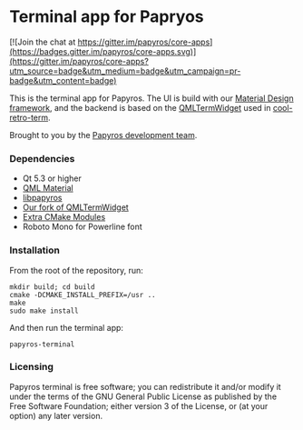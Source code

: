 Terminal app for Papryos
========================

[![Join the chat at https://gitter.im/papyros/core-apps](https://badges.gitter.im/papyros/core-apps.svg)](https://gitter.im/papyros/core-apps?utm_source=badge&utm_medium=badge&utm_campaign=pr-badge&utm_content=badge)

This is the terminal app for Papyros. The UI is build with our [Material Design framework](https://github.com/papyros/qml-material), and the backend is based on the [QMLTermWidget](https://github.com/Swordfish90/qmltermwidget) used in [cool-retro-term](https://github.com/Swordfish90/cool-retro-term).

Brought to you by the [Papyros development team](https://github.com/papyros/terminal-app/graphs/contributors).

### Dependencies

 * Qt 5.3 or higher
 * [QML Material](https://github.com/papyros/qml-material)
 * [libpapyros](https://github.com/papyros/libpapyros)
 * [Our fork of QMLTermWidget](https://github.com/papyros/qmltermwidget)
 * [Extra CMake Modules](https://projects.kde.org/projects/kdesupport/extra-cmake-modules)
 * Roboto Mono for Powerline font

### Installation

From the root of the repository, run:

    mkdir build; cd build
    cmake -DCMAKE_INSTALL_PREFIX=/usr ..
    make
    sudo make install

And then run the terminal app:

    papyros-terminal

### Licensing

Papyros terminal is free software; you can redistribute it and/or modify it under the terms of the GNU General Public License as published by the Free Software Foundation; either version 3 of the License, or (at your option) any later version.
